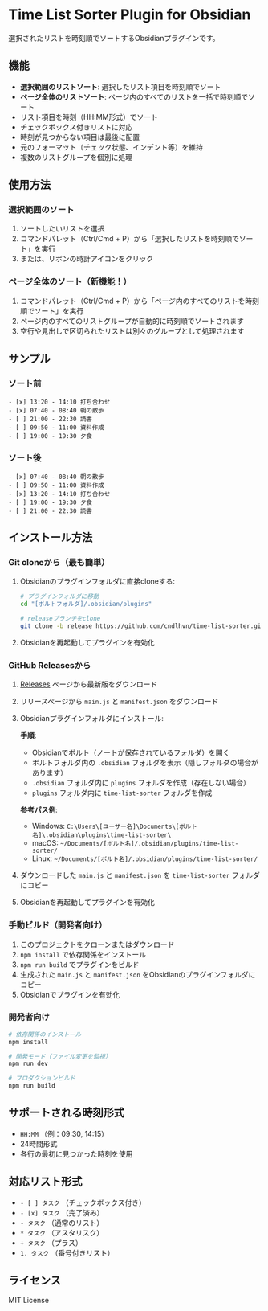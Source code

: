 # Time List Sorter Plugin for Obsidian

選択されたリストを時刻順でソートするObsidianプラグインです。

## 機能

- **選択範囲のリストソート**: 選択したリスト項目を時刻順でソート
- **ページ全体のリストソート**: ページ内のすべてのリストを一括で時刻順でソート
- リスト項目を時刻（HH:MM形式）でソート
- チェックボックス付きリストに対応
- 時刻が見つからない項目は最後に配置
- 元のフォーマット（チェック状態、インデント等）を維持
- 複数のリストグループを個別に処理

## 使用方法

### 選択範囲のソート
1. ソートしたいリストを選択
2. コマンドパレット（Ctrl/Cmd + P）から「選択したリストを時刻順でソート」を実行
3. または、リボンの時計アイコンをクリック

### ページ全体のソート（新機能！）
1. コマンドパレット（Ctrl/Cmd + P）から「ページ内のすべてのリストを時刻順でソート」を実行
2. ページ内のすべてのリストグループが自動的に時刻順でソートされます
3. 空行や見出しで区切られたリストは別々のグループとして処理されます

## サンプル

### ソート前
```
- [x] 13:20 - 14:10 打ち合わせ
- [x] 07:40 - 08:40 朝の散歩
- [ ] 21:00 - 22:30 読書
- [ ] 09:50 - 11:00 資料作成
- [ ] 19:00 - 19:30 夕食
```

### ソート後
```
- [x] 07:40 - 08:40 朝の散歩
- [ ] 09:50 - 11:00 資料作成
- [x] 13:20 - 14:10 打ち合わせ
- [ ] 19:00 - 19:30 夕食
- [ ] 21:00 - 22:30 読書
```

## インストール方法

### Git cloneから（最も簡単）

1. Obsidianのプラグインフォルダに直接cloneする:
   ```bash
   # プラグインフォルダに移動
   cd "[ボルトフォルダ]/.obsidian/plugins"
   
   # releaseブランチをclone
   git clone -b release https://github.com/cndlhvn/time-list-sorter.git
   ```

2. Obsidianを再起動してプラグインを有効化

### GitHub Releasesから

1. [Releases](https://github.com/cndlhvn/time-list-sorter/releases) ページから最新版をダウンロード
2. リリースページから `main.js` と `manifest.json` をダウンロード
3. Obsidianプラグインフォルダにインストール:
   
   **手順**:
   - Obsidianでボルト（ノートが保存されているフォルダ）を開く
   - ボルトフォルダ内の `.obsidian` フォルダを表示（隠しフォルダの場合があります）
   - `.obsidian` フォルダ内に `plugins` フォルダを作成（存在しない場合）
   - `plugins` フォルダ内に `time-list-sorter` フォルダを作成
   
   **参考パス例**:
   - Windows: `C:\Users\[ユーザー名]\Documents\[ボルト名]\.obsidian\plugins\time-list-sorter\`
   - macOS: `~/Documents/[ボルト名]/.obsidian/plugins/time-list-sorter/`
   - Linux: `~/Documents/[ボルト名]/.obsidian/plugins/time-list-sorter/`

4. ダウンロードした `main.js` と `manifest.json` を `time-list-sorter` フォルダにコピー
5. Obsidianを再起動してプラグインを有効化

### 手動ビルド（開発者向け）

1. このプロジェクトをクローンまたはダウンロード
2. `npm install` で依存関係をインストール
3. `npm run build` でプラグインをビルド
4. 生成された `main.js` と `manifest.json` をObsidianのプラグインフォルダにコピー
5. Obsidianでプラグインを有効化

### 開発者向け

```bash
# 依存関係のインストール
npm install

# 開発モード（ファイル変更を監視）
npm run dev

# プロダクションビルド
npm run build
```

## サポートされる時刻形式

- `HH:MM` （例：09:30, 14:15）
- 24時間形式
- 各行の最初に見つかった時刻を使用

## 対応リスト形式

- `- [ ] タスク` （チェックボックス付き）
- `- [x] タスク` （完了済み）
- `- タスク` （通常のリスト）
- `* タスク` （アスタリスク）
- `+ タスク` （プラス）
- `1. タスク` （番号付きリスト）

## ライセンス

MIT License
